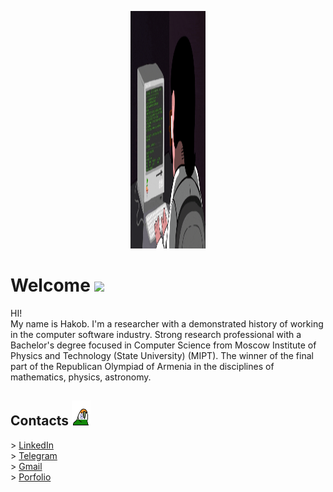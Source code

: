 <p  align="center"><img height="380" src="coderman.gif" width="120"></p>

# Welcome <img src="https://media.giphy.com/media/mGcNjsfWAjY5AEZNw6/giphy.gif" width="50">
HI!
</br>
My name is Hakob. I'm a researcher with a demonstrated history of working in the computer software
industry. Strong research professional with a Bachelor's degree focused in
Computer Science from Moscow Institute of Physics and
Technology (State University) (MIPT). The winner of the final part of the
Republican Olympiad of Armenia in the disciplines of mathematics, physics,
astronomy.

<h2>Contacts <img src="https://raw.githubusercontent.com/ItsAnunesS/ItsAnunesS/master/src/img/parrots/flags/indiaparrot.gif" width="30" height="40"/></h2>

\> [LinkedIn](https://www.linkedin.com/in/jacpetro)</br>
\> [Telegram](https://t.me/jacpetro) </br>
\> [Gmail](jacpetrosyan@gmail.com) </br>
\> [Porfolio](https://drive.google.com/drive/folders/1_z8CwzKdMVHqjeMxyCnwvYmMlYIKubnD?usp=share_link)

